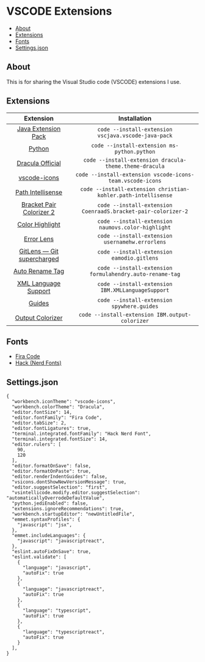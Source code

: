 # VSCODE Extensions

- [About](#about)
- [Extensions](#extensions)
- [Fonts](#fonts)
- [Settings.json](#settings.json)

## About

This is for sharing the Visual Studio code (VSCODE) extensions I use.

## Extensions

| Extension | Installation |
|:-----------------------------------------------------------------------------------------------------------------------------------------------------------:|:-------------------------------------------------------------------------------------:|
| [Java Extension Pack](https://marketplace.visualstudio.com/items?itemName=vscjava.vscode-java-pack) | `code --install-extension vscjava.vscode-java-pack` |
| [Python](https://marketplace.visualstudio.com/items?itemName=ms-python.python) | `code --install-extension ms-python.python` |
| [Dracula Official](https://marketplace.visualstudio.com/items?itemName=dracula-theme.theme-dracula) | `code --install-extension dracula-theme.theme-dracula` |
| [vscode-icons](https://marketplace.visualstudio.com/items?itemName=vscode-icons-team.vscode-icons) | `code --install-extension vscode-icons-team.vscode-icons` |
| [Path Intellisense](https://marketplace.visualstudio.com/items?itemName=christian-kohler.path-intellisense) | `code --install-extension christian-kohler.path-intellisense` |
| [Bracket Pair Colorizer 2](https://marketplace.visualstudio.com/items?itemName=CoenraadS.bracket-pair-colorizer-2) | `code --install-extension CoenraadS.bracket-pair-colorizer-2` |
| [Color Highlight](https://marketplace.visualstudio.com/items?itemName=naumovs.color-highlight) | `code --install-extension naumovs.color-highlight` |
| [Error Lens](https://marketplace.visualstudio.com/items?itemName=usernamehw.errorlens) | `code --install-extension usernamehw.errorlens` |
| [GitLens — Git supercharged](https://marketplace.visualstudio.com/items?itemName=eamodio.gitlens) | `code --install-extension eamodio.gitlens` |
| [Auto Rename Tag](https://marketplace.visualstudio.com/items?itemName=formulahendry.auto-rename-tag) | `code --install-extension formulahendry.auto-rename-tag` |
| [XML Language Support](https://marketplace.visualstudio.com/items?itemName=IBM.XMLLanguageSupport) | `code --install-extension IBM.XMLLanguageSupport` |
| [Guides](https://marketplace.visualstudio.com/items?itemName=spywhere.guides) | `code --install-extension spywhere.guides` |
| [Output Colorizer](https://marketplace.visualstudio.com/items?itemName=IBM.output-colorizer) | `code --install-extension IBM.output-colorizer` |
<!--
| [EditorConfig for VS Code](https://marketplace.visualstudio.com/items?itemName=EditorConfig.EditorConfig) | `code --install-extension EditorConfig.EditorConfig` |
| [GraphQL](https://marketplace.visualstudio.com/items?itemName=Prisma.vscode-graphql) | `code --install-extension Prisma.vscode-graphql` |
| [Beautify](https://marketplace.visualstudio.com/items?itemName=HookyQR.beautify) | `code --install-extension HookyQR.beautify` |
| [Prettier - Code formatter](https://marketplace.visualstudio.com/items?itemName=esbenp.prettier-vscode) | `code --install-extension esbenp.prettier-vscode` |
| [ESLint](https://marketplace.visualstudio.com/items?itemName=dbaeumer.vscode-eslint) | `code --install-extension dbaeumer.vscode-eslint` |
| [Import Cost](https://marketplace.visualstudio.com/items?itemName=wix.vscode-import-cost) | `code --install-extension wix.vscode-import-cost` |
| [Spring Initializr Java Support](https://marketplace.visualstudio.com/items?itemName=vscjava.vscode-spring-initializr) | `code --install-extension vscjava.vscode-spring-initializr` |
| [DotENV](https://marketplace.visualstudio.com/items?itemName=mikestead.dotenv) | `code --install-extension mikestead.dotenv` |
-->

## Fonts

* [Fira Code](https://github.com/tonsky/FiraCode/releases/download/2/FiraCode_2.zip)
* [Hack (Nerd Fonts)](https://github.com/ryanoasis/nerd-fonts/releases/download/v2.0.0/Hack.zip)

## Settings.json

```
{
  "workbench.iconTheme": "vscode-icons",
  "workbench.colorTheme": "Dracula",
  "editor.fontSize": 14,
  "editor.fontFamily": "Fira Code",
  "editor.tabSize": 2,
  "editor.fontLigatures": true,
  "terminal.integrated.fontFamily": "Hack Nerd Font",
  "terminal.integrated.fontSize": 14,
  "editor.rulers": [
    90,
    120
  ],
  "editor.formatOnSave": false,
  "editor.formatOnPaste": true,
  "editor.renderIndentGuides": false,
  "vsicons.dontShowNewVersionMessage": true,
  "editor.suggestSelection": "first",
  "vsintellicode.modify.editor.suggestSelection": "automaticallyOverrodeDefaultValue",
  "python.jediEnabled": false,
  "extensions.ignoreRecommendations": true,
  "workbench.startupEditor": "newUntitledFile",
  "emmet.syntaxProfiles": {
    "javascript": "jsx",
  },
  "emmet.includeLanguages": {
    "javascript": "javascriptreact",
  },
  "eslint.autoFixOnSave": true,
  "eslint.validate": [
    {
      "language": "javascript",
      "autoFix": true
    },
    {
      "language": "javascriptreact",
      "autoFix": true
    },
    {
      "language": "typescript",
      "autoFix": true
    },
    {
      "language": "typescriptreact",
      "autoFix": true
    }
  ],
}
```
